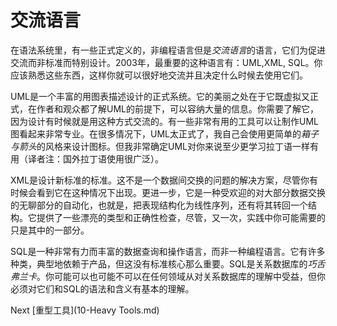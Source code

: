 # 交流语言

在语法系统里，有一些正式定义的，非编程语言但是*交流语言*的语言，它们为促进交流而非标准而特别设计。2003年，最重要的这种语言有：UML,XML, SQL。你应该熟悉这些东西，这样你就可以很好地交流并且决定什么时候去使用它们。

UML是一个丰富的用图表描述设计的正式系统。它的美丽之处在于它既虚拟又正式，在作者和观众都了解UML的前提下，可以容纳大量的信息。你需要了解它，因为设计有时候就是用这种方式交流的。有一些非常有用的工具可以让制作UML图看起来非常专业。在很多情况下，UML太正式了，我自己会使用更简单的*箱子与箭头*的风格来设计图标。但我非常确定UML对你来说至少更学习拉丁语一样有用（译者注：国外拉丁语使用很广泛）。

XML是设计新标准的标准。这不是一个数据间交换的问题的解决方案，尽管你有时候会看到它在这种情况下出现。更进一步，它是一种受欢迎的对大部分数据交换的无聊部分的自动化，也就是，把表现结构化为线性序列，还有将其转回一个结构。它提供了一些漂亮的类型和正确性检查，尽管，又一次，实践中你可能需要的只是其中的一部分。

SQL是一种非常有力而丰富的数据查询和操作语言，而非一种编程语言。它有许多种类，典型地依赖于产品，但这没有标准核心那么重要。SQL是关系数据库的*巧舌弗兰卡*。你可能可以也可能不可以在任何领域从对关系数据库的理解中受益，但你必须对它们和SQL的语法和含义有基本的理解。

Next [重型工具](10-Heavy Tools.md)
